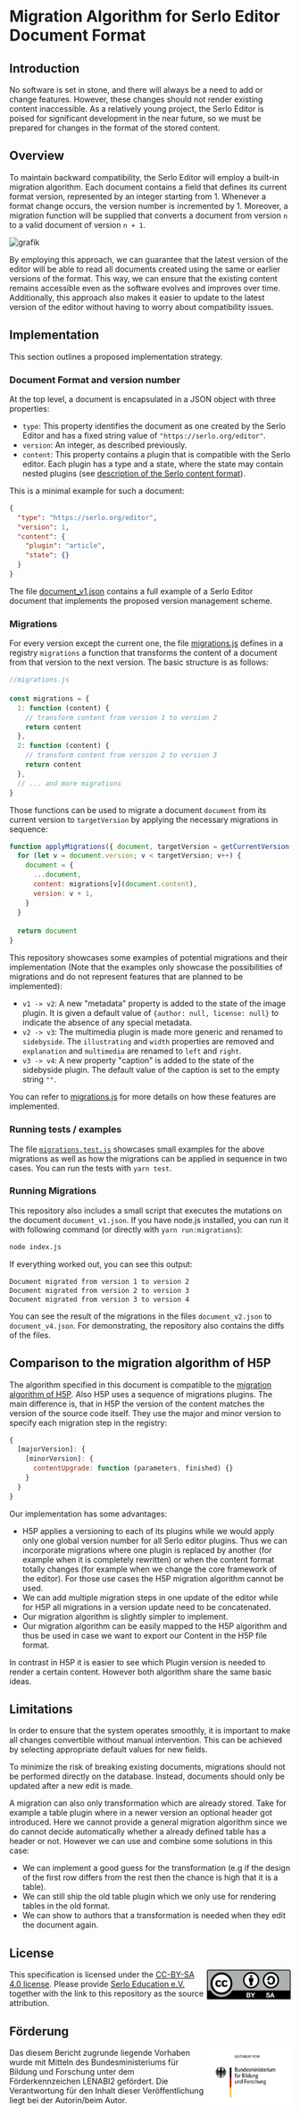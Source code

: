 # Migration Algorithm for Serlo Editor Document Format

## Introduction

No software is set in stone, and there will always be a need to add or change
features. However, these changes should not render existing content
inaccessible. As a relatively young project, the Serlo Editor is poised for
significant development in the near future, so we must be prepared for changes
in the format of the stored content.

## Overview

To maintain backward compatibility, the Serlo Editor will employ a built-in
migration algorithm. Each document contains a field that defines its current
format version, represented by an integer starting from 1. Whenever a format
change occurs, the version number is incremented by 1. Moreover, a migration
function will be supplied that converts a document from version `n` to a valid
document of version `n + 1`.

![grafik](https://user-images.githubusercontent.com/13507950/217872727-9c725bb5-b45e-402e-b1de-63a1bff5b30f.png)

By employing this approach, we can guarantee that the latest version of the
editor will be able to read all documents created using the same or earlier
versions of the format. This way, we can ensure that the existing content
remains accessible even as the software evolves and improves over time.
Additionally, this approach also makes it easier to update to the latest version
of the editor without having to worry about compatibility issues.

## Implementation

This section outlines a proposed implementation strategy.

### Document Format and version number

At the top level, a document is encapsulated in a JSON object with three
properties:

- `type`: This property identifies the document as one created by the Serlo
  Editor and has a fixed string value of `"https://serlo.org/editor"`.
- `version`: An integer, as described previously.
- `content`: This property contains a plugin that is compatible with the Serlo
  editor. Each plugin has a type and a state, where the state may contain nested
  plugins (see
  [description of the Serlo content format](https://github.com/serlo/documentation/wiki/Content-format)).

This is a minimal example for such a document:

```json
{
  "type": "https://serlo.org/editor",
  "version": 1,
  "content": {
    "plugin": "article",
    "state": {}
  }
}
```

The file
[document_v1.json](https://github.com/serlo/lenabi-migration-algorithm/blob/49599f2d33d087200b9006b3d45e61d610b13e32/document_v1.json)
contains a full example of a Serlo Editor document that implements the proposed
version management scheme.

### Migrations

For every version except the current one, the file
[migrations.js](https://github.com/serlo/lenabi-migration-algorithm/blob/main/migrations.js)
defines in a registry `migrations` a function that transforms the content of a
document from that version to the next version. The basic structure is as
follows:

```js
//migrations.js

const migrations = {
  1: function (content) {
    // transform content from version 1 to version 2
    return content
  },
  2: function (content) {
    // transform content from version 2 to version 3
    return content
  },
  // ... and more migrations
}
```

Those functions can be used to migrate a document `document` from its current
version to `targetVersion` by applying the necessary migrations in sequence:

```js
function applyMigrations({ document, targetVersion = getCurrentVersion() }) {
  for (let v = document.version; v < targetVersion; v++) {
    document = {
      ...document,
      content: migrations[v](document.content),
      version: v + 1,
    }
  }

  return document
}
```

This repository showcases some examples of potential migrations and their
implementation (Note that the examples only showcase the possibilities of
migrations and do not represent features that are planned to be implemented):

- `v1 -> v2`: A new "metadata" property is added to the state of the image
  plugin. It is given a default value of `{author: null, license: null}` to
  indicate the absence of any special metadata.
- `v2 -> v3`: The multimedia plugin is made more generic and renamed to
  `sidebyside`. The `illustrating` and `width` properties are removed and
  `explanation` and `multimedia` are renamed to `left` and `right`.
- `v3 -> v4`: A new property "caption" is added to the state of the sidebyside
  plugin. The default value of the caption is set to the empty string `""`.

You can refer to
[migrations.js](https://github.com/serlo/lenabi-migration-algorithm/blob/main/migrations.js)
for more details on how these features are implemented.

### Running tests / examples

The file [`migrations.test.js`](./migrations.test.js) showcases small examples
for the above migrations as well as how the migrations can be applied in
sequence in two cases. You can run the tests with `yarn test`.

### Running Migrations

This repository also includes a small script that executes the mutations on the
document `document_v1.json`. If you have node.js installed, you can run it with
following command (or directly with `yarn run:migrations`):

```sh
node index.js
```

If everything worked out, you can see this output:

```
Document migrated from version 1 to version 2
Document migrated from version 2 to version 3
Document migrated from version 3 to version 4
```

You can see the result of the migrations in the files `document_v2.json` to
`document_v4.json`. For demonstrating, the repository also contains the diffs of
the files.

## Comparison to the migration algorithm of H5P

The algorithm specified in this document is compatible to the
[migration algorithm of H5P](https://h5p.org/documentation/developers/content-upgrade).
Also H5P uses a sequence of migrations plugins. The main difference is, that in
H5P the version of the content matches the version of the source code itself.
They use the major and minor version to specify each migration step in the
registry:

```js
{
  [majorVersion]: {
    [minorVersion]: {
      contentUpgrade: function (parameters, finished) {}
    }
  }
}
```

Our implementation has some advantages:

- H5P applies a versioning to each of its plugins while we would apply only one
  global version number for all Serlo editor plugins. Thus we can incorporate
  migrations where one plugin is replaced by another (for example when it is
  completely rewritten) or when the content format totally changes (for example
  when we change the core framework of the editor). For those use cases the H5P
  migration algorithm cannot be used.
- We can add multiple migration steps in one update of the editor while for H5P
  all migrations in a version update need to be concatenated.
- Our migration algorithm is slightly simpler to implement.
- Our migration algorithm can be easily mapped to the H5P algorithm and thus be
  used in case we want to export our Content in the H5P file format.

In contrast in H5P it is easier to see which Plugin version is needed to render
a certain content. However both algorithm share the same basic ideas.

## Limitations

In order to ensure that the system operates smoothly, it is important to make
all changes convertible without manual intervention. This can be achieved by
selecting appropriate default values for new fields.

To minimize the risk of breaking existing documents, migrations should not be
performed directly on the database. Instead, documents should only be updated
after a new edit is made.

A migration can also only transformation which are already stored. Take for
example a table plugin where in a newer version an optional header got
introduced. Here we cannot provide a general migration algorithm since we do
cannot decide automatically whether a already defined table has a header or not.
However we can use and combine some solutions in this case:

- We can implement a good guess for the transformation (e.g if the design of the
  first row differs from the rest then the chance is high that it is a table).
- We can still ship the old table plugin which we only use for rendering tables
  in the old format.
- We can show to authors that a transformation is needed when they edit the
  document again.

## License

<img src="https://github.com/serlo/lenabi-migration-algorithm/raw/main/assets/cc-by-sa.svg" alt="Logo CC-BY-SA 4.0 license" title="CC-BY-SA 4.0" align="right" width="150" />

This specification is licensed under the
[CC-BY-SA 4.0 license](https://creativecommons.org/licenses/by-sa/4.0/). Please
provide [Serlo Education e.V.](https://serlo.org) together with the link to this
repository as the source attribution.

## Förderung

<img src="https://github.com/serlo/lenabi-migration-algorithm/raw/main/assets/bmbf.png" alt="Logo BMBF" title="BMBF" align="right" width="150" />

Das diesem Bericht zugrunde liegende Vorhaben wurde mit Mitteln des
Bundesministeriums für Bildung und Forschung unter dem Förderkennzeichen LENABI2
gefördert. Die Verantwortung für den Inhalt dieser Veröffentlichung liegt bei
der Autorin/beim Autor.

